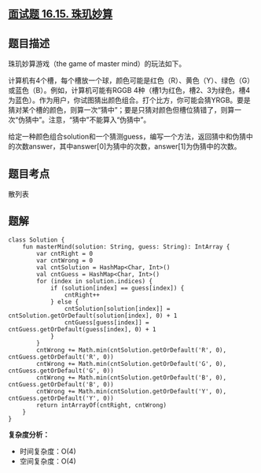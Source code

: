 ## [面试题 16.15. 珠玑妙算](https://leetcode.cn/problems/master-mind-lcci/description/)

## 题目描述

珠玑妙算游戏（the game of master mind）的玩法如下。

计算机有4个槽，每个槽放一个球，颜色可能是红色（R）、黄色（Y）、绿色（G）或蓝色（B）。例如，计算机可能有RGGB 4种（槽1为红色，槽2、3为绿色，槽4为蓝色）。作为用户，你试图猜出颜色组合。打个比方，你可能会猜YRGB。要是猜对某个槽的颜色，则算一次“猜中”；要是只猜对颜色但槽位猜错了，则算一次“伪猜中”。注意，“猜中”不能算入“伪猜中”。

给定一种颜色组合solution和一个猜测guess，编写一个方法，返回猜中和伪猜中的次数answer，其中answer[0]为猜中的次数，answer[1]为伪猜中的次数。

## 题目考点

散列表

## 题解
 
```
class Solution {
    fun masterMind(solution: String, guess: String): IntArray {
        var cntRight = 0
        var cntWrong = 0
        val cntSolution = HashMap<Char, Int>()
        val cntGuess = HashMap<Char, Int>()
        for (index in solution.indices) {
            if (solution[index] == guess[index]) {
                cntRight++
            } else {
                cntSolution[solution[index]] = cntSolution.getOrDefault(solution[index], 0) + 1
                cntGuess[guess[index]] = cntGuess.getOrDefault(guess[index], 0) + 1
            }
        }
        cntWrong += Math.min(cntSolution.getOrDefault('R', 0), cntGuess.getOrDefault('R', 0))
        cntWrong += Math.min(cntSolution.getOrDefault('G', 0), cntGuess.getOrDefault('G', 0))
        cntWrong += Math.min(cntSolution.getOrDefault('B', 0), cntGuess.getOrDefault('B', 0))
        cntWrong += Math.min(cntSolution.getOrDefault('Y', 0), cntGuess.getOrDefault('Y', 0))
        return intArrayOf(cntRight, cntWrong)
    }
}
```

**复杂度分析：**

- 时间复杂度：O(4)
- 空间复杂度：O(4) 
